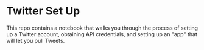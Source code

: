 # Twitter Set Up

This repo contains a notebook that walks you through the process of setting up
a Twitter account, obtaining API credentials, and setting up an "app" that
will let you pull Tweets.
